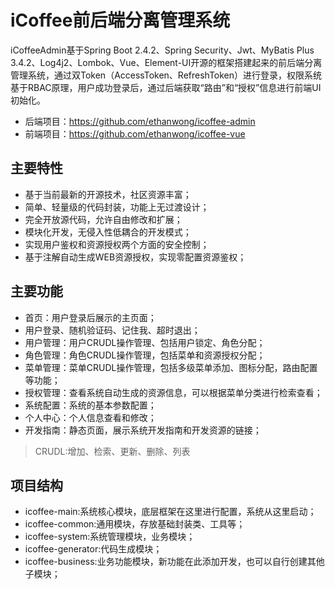 # iCoffee前后端分离管理系统
iCoffeeAdmin基于Spring Boot 2.4.2、Spring Security、Jwt、MyBatis Plus 3.4.2、Log4j2、Lombok、Vue、Element-UI开源的框架搭建起来的前后端分离管理系统，通过双Token（AccessToken、RefreshToken）进行登录，权限系统基于RBAC原理，用户成功登录后，通过后端获取“路由”和“授权”信息进行前端UI初始化。

- 后端项目：https://github.com/ethanwong/icoffee-admin
- 前端项目：https://github.com/ethanwong/icoffee-vue

## 主要特性
- 基于当前最新的开源技术，社区资源丰富；
- 简单、轻量级的代码封装，功能上无过渡设计；
- 完全开放源代码，允许自由修改和扩展；
- 模块化开发，无侵入性低耦合的开发模式；
- 实现用户鉴权和资源授权两个方面的安全控制；
- 基于注解自动生成WEB资源授权，实现零配置资源鉴权；

## 主要功能
- 首页：用户登录后展示的主页面；
- 用户登录、随机验证码、记住我、超时退出；
- 用户管理：用户CRUDL操作管理、包括用户锁定、角色分配；
- 角色管理：角色CRUDL操作管理，包括菜单和资源授权分配；
- 菜单管理：菜单CRUDL操作管理，包括多级菜单添加、图标分配，路由配置等功能；
- 授权管理：查看系统自动生成的资源信息，可以根据菜单分类进行检索查看；
- 系统配置：系统的基本参数配置；
- 个人中心：个人信息查看和修改；
- 开发指南：静态页面，展示系统开发指南和开发资源的链接；

> CRUDL:增加、检索、更新、删除、列表

## 项目结构
- icoffee-main:系统核心模块，底层框架在这里进行配置，系统从这里启动；
- icoffee-common:通用模块，存放基础封装类、工具等；
- icoffee-system:系统管理模块，业务模块；
- icoffee-generator:代码生成模块；
- icoffee-business:业务功能模块，新功能在此添加开发，也可以自行创建其他子模块；

